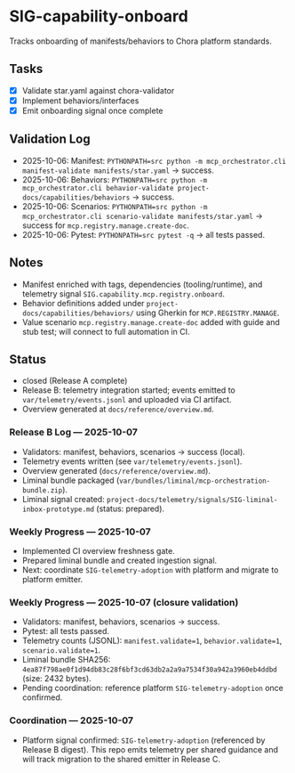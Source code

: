 # SIG-capability-onboard

Tracks onboarding of manifests/behaviors to Chora platform standards.

## Tasks
- [x] Validate star.yaml against chora-validator
- [x] Implement behaviors/interfaces
- [x] Emit onboarding signal once complete

## Validation Log
- 2025-10-06: Manifest: `PYTHONPATH=src python -m mcp_orchestrator.cli manifest-validate manifests/star.yaml` → success.
- 2025-10-06: Behaviors: `PYTHONPATH=src python -m mcp_orchestrator.cli behavior-validate project-docs/capabilities/behaviors` → success.
- 2025-10-06: Scenarios: `PYTHONPATH=src python -m mcp_orchestrator.cli scenario-validate manifests/star.yaml` → success for `mcp.registry.manage.create-doc`.
- 2025-10-06: Pytest: `PYTHONPATH=src pytest -q` → all tests passed.

## Notes
- Manifest enriched with tags, dependencies (tooling/runtime), and telemetry signal `SIG.capability.mcp.registry.onboard`.
- Behavior definitions added under `project-docs/capabilities/behaviors/` using Gherkin for `MCP.REGISTRY.MANAGE`.
- Value scenario `mcp.registry.manage.create-doc` added with guide and stub test; will connect to full automation in CI.

## Status
- closed (Release A complete)
- Release B: telemetry integration started; events emitted to `var/telemetry/events.jsonl` and uploaded via CI artifact.
- Overview generated at `docs/reference/overview.md`.

### Release B Log — 2025-10-07
- Validators: manifest, behaviors, scenarios → success (local).
- Telemetry events written (see `var/telemetry/events.jsonl`).
- Overview generated (`docs/reference/overview.md`).
- Liminal bundle packaged (`var/bundles/liminal/mcp-orchestration-bundle.zip`).
- Liminal signal created: `project-docs/telemetry/signals/SIG-liminal-inbox-prototype.md` (status: prepared).

### Weekly Progress — 2025-10-07
- Implemented CI overview freshness gate.
- Prepared liminal bundle and created ingestion signal.
- Next: coordinate `SIG-telemetry-adoption` with platform and migrate to platform emitter.

### Weekly Progress — 2025-10-07 (closure validation)
- Validators: manifest, behaviors, scenarios → success.
- Pytest: all tests passed.
- Telemetry counts (JSONL): `manifest.validate=1`, `behavior.validate=1`, `scenario.validate=1`.
- Liminal bundle SHA256: `4ea87f798ae0f1d94db83c28f6bf3cd63db2a2a9a7534f30a942a3960eb4ddbd` (size: 2432 bytes).
- Pending coordination: reference platform `SIG-telemetry-adoption` once confirmed.

### Coordination — 2025-10-07
- Platform signal confirmed: `SIG-telemetry-adoption` (referenced by Release B digest). This repo emits telemetry per shared guidance and will track migration to the shared emitter in Release C.
